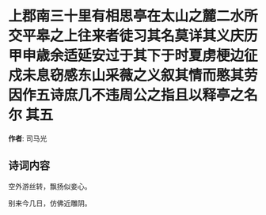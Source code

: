 # 上郡南三十里有相思亭在太山之麓二水所交平皋之上往来者徒习其名莫详其义庆历甲申歳余适延安过于其下于时夏虏梗边征戍未息窃感东山采薇之义叙其情而愍其劳因作五诗庶几不违周公之指且以释亭之名尔  其五

**作者**: 司马光

## 诗词内容

空外游丝转，飘扬似妾心。

别来今几日，仿佛近雕阴。

